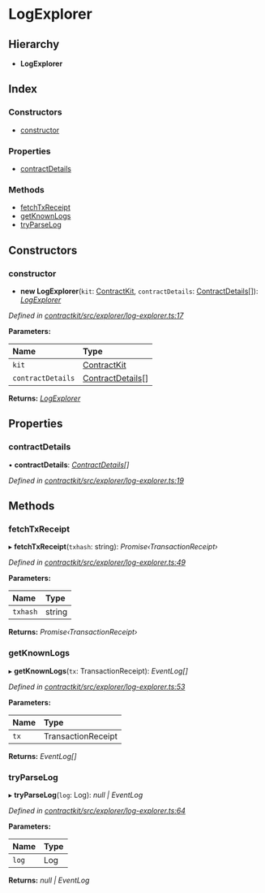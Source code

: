 # LogExplorer

## Hierarchy

* **LogExplorer**

## Index

### Constructors

* [constructor](../classes/_explorer_log_explorer_.logexplorer.md#constructor)

### Properties

* [contractDetails](../classes/_explorer_log_explorer_.logexplorer.md#contractdetails)

### Methods

* [fetchTxReceipt](../classes/_explorer_log_explorer_.logexplorer.md#fetchtxreceipt)
* [getKnownLogs](../classes/_explorer_log_explorer_.logexplorer.md#getknownlogs)
* [tryParseLog](../classes/_explorer_log_explorer_.logexplorer.md#tryparselog)

## Constructors

### constructor

+ **new LogExplorer**\(`kit`: [ContractKit](../classes/_kit_.contractkit.md), `contractDetails`: [ContractDetails](../interfaces/_explorer_base_.contractdetails.md)\[\]\): [_LogExplorer_](../classes/_explorer_log_explorer_.logexplorer.md)

_Defined in_ [_contractkit/src/explorer/log-explorer.ts:17_](https://github.com/celo-org/celo-monorepo/blob/master/packages/contractkit/src/explorer/log-explorer.ts#L17)

**Parameters:**

| Name | Type |
| :--- | :--- |
| `kit` | [ContractKit](../classes/_kit_.contractkit.md) |
| `contractDetails` | [ContractDetails](../interfaces/_explorer_base_.contractdetails.md)\[\] |

**Returns:** [_LogExplorer_](../classes/_explorer_log_explorer_.logexplorer.md)

## Properties

### contractDetails

• **contractDetails**: [_ContractDetails_](../interfaces/_explorer_base_.contractdetails.md)_\[\]_

_Defined in_ [_contractkit/src/explorer/log-explorer.ts:19_](https://github.com/celo-org/celo-monorepo/blob/master/packages/contractkit/src/explorer/log-explorer.ts#L19)

## Methods

### fetchTxReceipt

▸ **fetchTxReceipt**\(`txhash`: string\): _Promise‹TransactionReceipt›_

_Defined in_ [_contractkit/src/explorer/log-explorer.ts:49_](https://github.com/celo-org/celo-monorepo/blob/master/packages/contractkit/src/explorer/log-explorer.ts#L49)

**Parameters:**

| Name | Type |
| :--- | :--- |
| `txhash` | string |

**Returns:** _Promise‹TransactionReceipt›_

### getKnownLogs

▸ **getKnownLogs**\(`tx`: TransactionReceipt\): _EventLog\[\]_

_Defined in_ [_contractkit/src/explorer/log-explorer.ts:53_](https://github.com/celo-org/celo-monorepo/blob/master/packages/contractkit/src/explorer/log-explorer.ts#L53)

**Parameters:**

| Name | Type |
| :--- | :--- |
| `tx` | TransactionReceipt |

**Returns:** _EventLog\[\]_

### tryParseLog

▸ **tryParseLog**\(`log`: Log\): _null \| EventLog_

_Defined in_ [_contractkit/src/explorer/log-explorer.ts:64_](https://github.com/celo-org/celo-monorepo/blob/master/packages/contractkit/src/explorer/log-explorer.ts#L64)

**Parameters:**

| Name | Type |
| :--- | :--- |
| `log` | Log |

**Returns:** _null \| EventLog_

